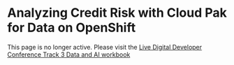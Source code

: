 # Analyzing Credit Risk with Cloud Pak for Data on OpenShift

This page is no longer active. Please visit the [Live Digital Developer Conference Track 3 Data and AI workbook](https://ibm-developer.gitbook.io/cloudpakfordata-credit-risk-workshop/v/workshop-DDC/)
